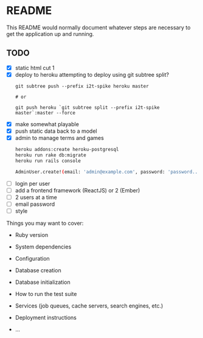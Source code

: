 # README

This README would normally document whatever steps are necessary to get the
application up and running.

## TODO

  - [x] static html cut 1
  - [x] deploy to heroku
    attempting to deploy using git subtree split?
    ```
    git subtree push --prefix i2t-spike heroku master

    # or
    
    git push heroku `git subtree split --prefix i2t-spike master`:master --force    
    ```
  - [x] make somewhat playable
  - [x] push static data back to a model
  - [x] admin to manage terms and games
    ```bash
    heroku addons:create heroku-postgresql
    heroku run rake db:migrate
    heroku run rails console

    AdminUser.create!(email: 'admin@example.com', password: 'password...', password_confirmation: 'password...')
    ```
  - [ ] login per user
  - [ ] add a frontend framework (ReactJS) or 2 (Ember)
  - [ ] 2 users at a time
  - [ ] email password
  - [ ] style

Things you may want to cover:

* Ruby version

* System dependencies

* Configuration

* Database creation

* Database initialization

* How to run the test suite

* Services (job queues, cache servers, search engines, etc.)

* Deployment instructions

* ...
